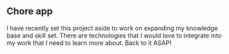## Chore app

I have recently set this project aside to work on expanding my knowledge base and skill set. There are technologies that I would love to integrate into my work that I need to learn more about. Back to it ASAP!
